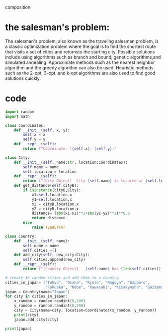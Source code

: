 composition
# the salesman's problem: 
The salesman's problem, also known as the traveling salesman problem, is a classic optimization problem where the goal is to find the shortest route that visits a set of cities and returnsto the starting city. Possible solutions include using algorithms such as branch and bound, genetic algorithms,and simulated annealing. Approximate methods such as the nearest neighbor algorithm and the greedy algorithm can also be used. Heuristic methods such as the 2-opt, 3-opt, and k-opt algorithms are also used to find good solutions quickly.

# code
```.py
import random
import math

class Coordinates:
    def __init__(self, x, y):
        self.x = x
        self.y = y
    def __repr__(self):
        return f"Coordinate: ({self.x}, {self.y})"

class City:
    def __init__(self, name:str, location:Coordinates):
        self.name = name
        self.location = location
    def __repr__(self):
        return f"[City Object]  City {self.name} is located at {self.location}"
    def get_distance(self,cityB):
        if isinstance(cityB,City):
            x1=self.location.x
            y1=self.location.x
            x2 = cityB.location.x
            y2 = cityB.location.x
            distance= (abs(x1-x2)**2+abs(y1-y2)**2)**0.5
            return distance
        else:
            raise TypeError

class Country:
    def __init__(self, name):
        self.name = name
        self.cities =[]
    def add_city(self, new_city:City):
        self.cities.append(new_city)
    def __repr__(self):
        return f"[Country Object]   {self.name} has {len(self.cities)} cities"

# create 10 random cities and add them to a country
cities_in_japan= ["Tokyo", "Osaka", "Kyoto", "Nagoya", "Sapporo",
                  "Fukuoka", "Kobe", "Kawasaki", "Kitakyushu", "Saitama"]
japan = Country(name="Japan")
for city in cities_in_japan:
    x_random = random.randint(0,100)
    y_random = random.randint(0,100)
    city = City(name=city, location=Coordinates(x_random, y_random))
    print(city)
    japan.add_city(city)

print(japan)
```
